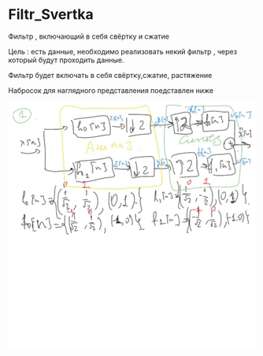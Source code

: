 # Filtr_Svertka
Фильтр , включающий  в себя свёртку и сжатие
<p>Цель : есть данные, необходимо реализовать некий фильтр , через который будут проходить данные.
<p>Фильтр будет включать в себя свёртку,сжатие, растяжение
<p> Набросок для наглядного представления поедставлен ниже
<p> <img src = https://github.com/AAAvagyan/Filtr_Svertka/blob/main/filtr.jpg / >
